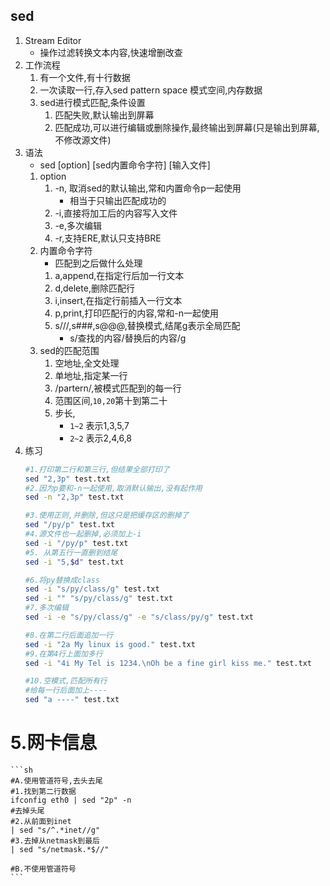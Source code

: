 ## sed
1. Stream Editor
    - 操作过滤转换文本内容,快速增删改查
2. 工作流程
    1. 有一个文件,有十行数据
    2. 一次读取一行,存入sed pattern space 模式空间,内存数据
    3. sed进行模式匹配,条件设置
        1. 匹配失败,默认输出到屏幕
        2. 匹配成功,可以进行编辑或删除操作,最终输出到屏幕(只是输出到屏幕,不修改源文件)
3. 语法
    - sed [option] [sed内置命令字符] [输入文件]
    1. option
        1. -n, 取消sed的默认输出,常和内置命令p一起使用
            - 相当于只输出匹配成功的
        2. -i,直接将加工后的内容写入文件
        3. -e,多次编辑
        4. -r,支持ERE,默认只支持BRE
    2. 内置命令字符
        - 匹配到之后做什么处理
        1. a,append,在指定行后加一行文本
        2. d,delete,删除匹配行
        3. i,insert,在指定行前插入一行文本
        4. p,print,打印匹配行的内容,常和-n一起使用
        5. s///,s###,s@@@,替换模式,结尾g表示全局匹配
            - s/查找的内容/替换后的内容/g
    3. sed的匹配范围
        1. 空地址,全文处理
        2. 单地址,指定某一行
        3. /partern/,被模式匹配到的每一行
        4. 范围区间,`10,20`第十到第二十
        5. 步长,
            - `1~2` 表示1,3,5,7
            - `2~2` 表示2,4,6,8
4. 练习
    ```sh
    #1.打印第二行和第三行,但结果全部打印了
    sed "2,3p" test.txt
    #2.因为p要和-n一起使用,取消默认输出,没有起作用
    sed -n "2,3p" test.txt

    #3.使用正则,并删除,但这只是把缓存区的删掉了
    sed "/py/p" test.txt
    #4.源文件也一起删掉,必须加上-i
    sed -i "/py/p" test.txt
    #5. 从第五行一直删到结尾
    sed -i "5,$d" test.txt

    #6.将py替换成class
    sed -i "s/py/class/g" test.txt
    sed -i "" "s/py/class/g" test.txt
    #7.多次编辑
    sed -i -e "s/py/class/g" -e "s/class/py/g" test.txt

    #8.在第二行后面追加一行
    sed -i "2a My linux is good." test.txt
    #9.在第4行上面加多行
    sed -i "4i My Tel is 1234.\nOh be a fine girl kiss me." test.txt

    #10.空模式,匹配所有行
    #给每一行后面加上----
    sed "a ----" test.txt
    ```
# 5.网卡信息
    ```sh
    #A.使用管道符号,去头去尾
    #1.找到第二行数据
    ifconfig eth0 | sed "2p" -n
    #去掉头尾
    #2.从前面到inet
    | sed "s/^.*inet//g"
    #3.去掉从netmask到最后
    | sed "s/netmask.*$//"

    #B.不使用管道符号
    ```